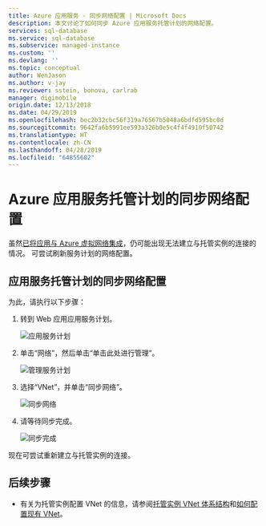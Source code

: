 ```yaml
---
title: Azure 应用服务 - 同步网络配置 | Microsoft Docs
description: 本文讨论了如何同步 Azure 应用服务托管计划的网络配置。
services: sql-database
ms.service: sql-database
ms.subservice: managed-instance
ms.custom: ''
ms.devlang: ''
ms.topic: conceptual
author: WenJason
ms.author: v-jay
ms.reviewer: sstein, bonova, carlrab
manager: digimobile
origin.date: 12/13/2018
ms.date: 04/29/2019
ms.openlocfilehash: bec2b32cbc56f319a76567b5048a6bdfd595bc0d
ms.sourcegitcommit: 9642fa6b5991ee593a326b0e5c4f4f4910f50742
ms.translationtype: HT
ms.contentlocale: zh-CN
ms.lasthandoff: 04/28/2019
ms.locfileid: "64855602"
---
```

# <a name="sync-networking-configuration-for-azure-app-service-hosting-plan"></a>Azure 应用服务托管计划的同步网络配置

虽然[已将应用与 Azure 虚拟网络集成](../app-service/web-sites-integrate-with-vnet.md)，仍可能出现无法建立与托管实例的连接的情况。 可尝试刷新服务计划的网络配置。

## <a name="sync-network-configuration-for-app-service-hosting-plan"></a>应用服务托管计划的同步网络配置

为此，请执行以下步骤：  

1. 转到 Web 应用应用服务计划。

   ![应用服务计划](./media/sql-database-managed-instance-sync-networking/app-service-plan.png)

2. 单击“网络”，然后单击“单击此处进行管理”。

   ![管理服务计划](./media/sql-database-managed-instance-sync-networking/manage-plan.png)

3. 选择“VNet”，并单击“同步网络”。

   ![同步网络](./media/sql-database-managed-instance-sync-networking/sync.png)

4. 请等待同步完成。
  
   ![同步完成](./media/sql-database-managed-instance-sync-networking/sync-done.png)

现在可尝试重新建立与托管实例的连接。

## <a name="next-steps"></a>后续步骤

- 有关为托管实例配置 VNet 的信息，请参阅[托管实例 VNet 体系结构](sql-database-managed-instance-connectivity-architecture.md)和[如何配置现有 VNet](sql-database-managed-instance-configure-vnet-subnet.md)。
